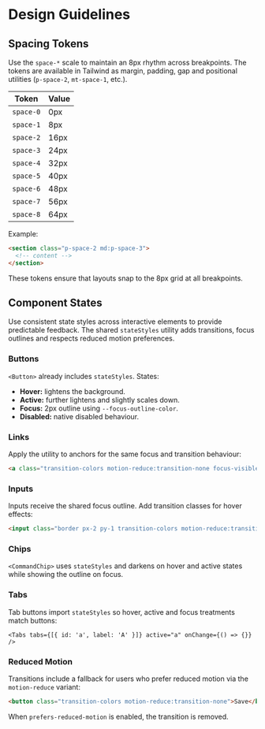 # Design Guidelines

## Spacing Tokens

Use the `space-*` scale to maintain an 8px rhythm across breakpoints. The tokens are available in Tailwind as margin, padding, gap and positional utilities (`p-space-2`, `mt-space-1`, etc.).

| Token | Value |
|-------|-------|
| `space-0` | 0px |
| `space-1` | 8px |
| `space-2` | 16px |
| `space-3` | 24px |
| `space-4` | 32px |
| `space-5` | 40px |
| `space-6` | 48px |
| `space-7` | 56px |
| `space-8` | 64px |

Example:

```html
<section class="p-space-2 md:p-space-3">
  <!-- content -->
</section>
```

These tokens ensure that layouts snap to the 8px grid at all breakpoints.

## Component States

Use consistent state styles across interactive elements to provide predictable feedback.
The shared `stateStyles` utility adds transitions, focus outlines and respects reduced motion preferences.

### Buttons

`<Button>` already includes `stateStyles`. States:

- **Hover:** lightens the background.
- **Active:** further lightens and slightly scales down.
- **Focus:** 2px outline using `--focus-outline-color`.
- **Disabled:** native disabled behaviour.

### Links

Apply the utility to anchors for the same focus and transition behaviour:

```html
<a class="transition-colors motion-reduce:transition-none focus-visible:outline focus-visible:outline-2 focus-visible:outline-offset-2" href="#">Link</a>
```

### Inputs

Inputs receive the shared focus outline. Add transition classes for hover effects:

```html
<input class="border px-2 py-1 transition-colors motion-reduce:transition-none focus-visible:outline focus-visible:outline-2 focus-visible:outline-offset-2" />
```

### Chips

`<CommandChip>` uses `stateStyles` and darkens on hover and active states while showing the outline on focus.

### Tabs

Tab buttons import `stateStyles` so hover, active and focus treatments match buttons:

```tsx
<Tabs tabs={[{ id: 'a', label: 'A' }]} active="a" onChange={() => {}} />
```

### Reduced Motion

Transitions include a fallback for users who prefer reduced motion via the `motion-reduce` variant:

```html
<button class="transition-colors motion-reduce:transition-none">Save</button>
```

When `prefers-reduced-motion` is enabled, the transition is removed.
